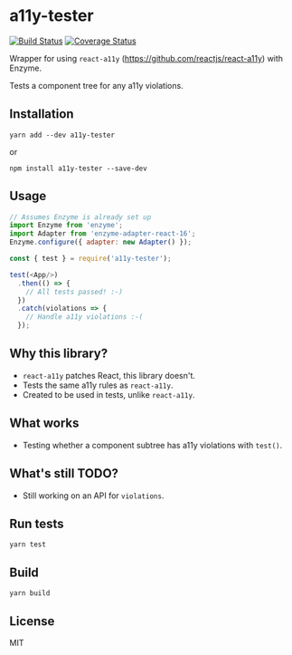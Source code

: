 # a11y-tester

[![Build Status](https://travis-ci.com/mikesteele/a11y-tester.svg?branch=master)](https://travis-ci.com/mikesteele/a11y-tester) [![Coverage Status](https://coveralls.io/repos/github/mikesteele/a11y-tester/badge.svg?branch=master)](https://coveralls.io/github/mikesteele/a11y-tester?branch=master)

Wrapper for using `react-a11y` (https://github.com/reactjs/react-a11y) with Enzyme.

Tests a component tree for any a11y violations.



## Installation

```
yarn add --dev a11y-tester
```

or

```
npm install a11y-tester --save-dev
```

## Usage

```javascript
// Assumes Enzyme is already set up
import Enzyme from 'enzyme';
import Adapter from 'enzyme-adapter-react-16';
Enzyme.configure({ adapter: new Adapter() });

const { test } = require('a11y-tester');

test(<App/>)
  .then(() => {
    // All tests passed! :-)
  })
  .catch(violations => {
    // Handle a11y violations :-(
  });
```

## Why this library?

* `react-a11y` patches React, this library doesn't.
* Tests the same a11y rules as `react-a11y`.
* Created to be used in tests, unlike `react-a11y`.

## What works

* Testing whether a component subtree has a11y violations with `test()`.

## What's still TODO?

* Still working on an API for `violations`.

## Run tests

```
yarn test
```

## Build

```
yarn build
```

## License

MIT
